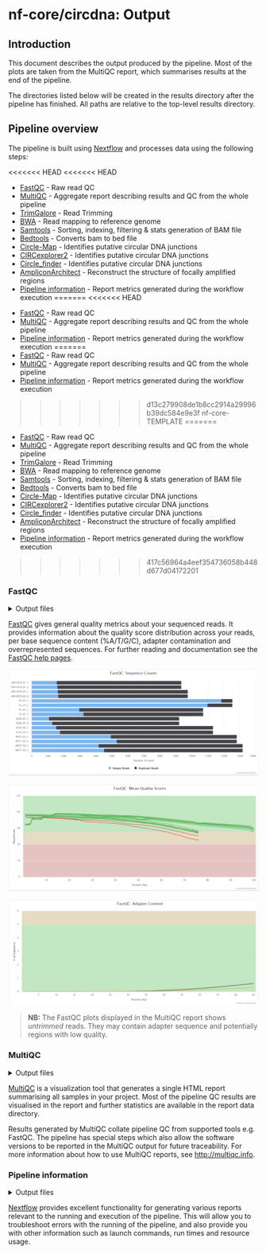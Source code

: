 # nf-core/circdna: Output

## Introduction

This document describes the output produced by the pipeline. Most of the plots are taken from the MultiQC report, which summarises results at the end of the pipeline.

The directories listed below will be created in the results directory after the pipeline has finished. All paths are relative to the top-level results directory.

<!-- TODO nf-core: Write this documentation describing your workflow's output -->

## Pipeline overview

The pipeline is built using [Nextflow](https://www.nextflow.io/) and processes data using the following steps:

<<<<<<< HEAD
<<<<<<< HEAD
* [FastQC](#fastqc) - Raw read QC
* [MultiQC](#multiqc) - Aggregate report describing results and QC from the whole pipeline
* [TrimGalore](#trimgalore) - Read Trimming
* [BWA](#bwa) - Read mapping to reference genome
* [Samtools](#samtools) - Sorting, indexing, filtering & stats generation of BAM file
* [Bedtools](#bedtools) - Converts bam to bed file
* [Circle-Map](#circle-map) - Identifies putative circular DNA junctions
* [CIRCexplorer2](#circexplorer2) - Identifies putative circular DNA junctions
* [Circle_finder](#circle_finder) - Identifies putative circular DNA junctions
* [AmpliconArchitect](#ampliconarchitect) - Reconstruct the structure of focally amplified regions
* [Pipeline information](#pipeline-information) - Report metrics generated during the workflow execution
=======
<<<<<<< HEAD
-   [FastQC](#fastqc) - Raw read QC
-   [MultiQC](#multiqc) - Aggregate report describing results and QC from the whole pipeline
-   [Pipeline information](#pipeline-information) - Report metrics generated during the workflow execution
=======
- [FastQC](#fastqc) - Raw read QC
- [MultiQC](#multiqc) - Aggregate report describing results and QC from the whole pipeline
- [Pipeline information](#pipeline-information) - Report metrics generated during the workflow execution
>>>>>>> d13c279908de1b8cc2914a29996b39dc584e9e3f
>>>>>>> nf-core-TEMPLATE
=======
-   [FastQC](#fastqc) - Raw read QC
-   [MultiQC](#multiqc) - Aggregate report describing results and QC from the whole pipeline
-   [TrimGalore](#trimgalore) - Read Trimming
-   [BWA](#bwa) - Read mapping to reference genome
-   [Samtools](#samtools) - Sorting, indexing, filtering & stats generation of BAM file
-   [Bedtools](#bedtools) - Converts bam to bed file
-   [Circle-Map](#circle-map) - Identifies putative circular DNA junctions
-   [CIRCexplorer2](#circexplorer2) - Identifies putative circular DNA junctions
-   [Circle_finder](#circle_finder) - Identifies putative circular DNA junctions
-   [AmpliconArchitect](#ampliconarchitect) - Reconstruct the structure of focally amplified regions
-   [Pipeline information](#pipeline-information) - Report metrics generated during the workflow execution
>>>>>>> 417c56964a4eef354736058b448d677d04172201

### FastQC

<details markdown="1">
<summary>Output files</summary>

<<<<<<< HEAD
<<<<<<< HEAD
-   `fastqc/`
    -   `*_fastqc.html`: FastQC report containing quality metrics.
    -   `*_fastqc.zip`: Zip archive containing the FastQC report, tab-delimited data file and plot images.
=======
- `fastqc/`
  - `*_fastqc.html`: FastQC report containing quality metrics.
  - `*_fastqc.zip`: Zip archive containing the FastQC report, tab-delimited data file and plot images.
>>>>>>> d13c279908de1b8cc2914a29996b39dc584e9e3f
=======
-   `fastqc/`
    -   `*_fastqc.html`: FastQC report containing quality metrics.
    -   `*_fastqc.zip`: Zip archive containing the FastQC report, tab-delimited data file and plot images.
>>>>>>> 417c56964a4eef354736058b448d677d04172201

</details>

[FastQC](http://www.bioinformatics.babraham.ac.uk/projects/fastqc/) gives general quality metrics about your sequenced reads. It provides information about the quality score distribution across your reads, per base sequence content (%A/T/G/C), adapter contamination and overrepresented sequences. For further reading and documentation see the [FastQC help pages](http://www.bioinformatics.babraham.ac.uk/projects/fastqc/Help/).

![MultiQC - FastQC sequence counts plot](images/mqc_fastqc_counts.png)

![MultiQC - FastQC mean quality scores plot](images/mqc_fastqc_quality.png)

![MultiQC - FastQC adapter content plot](images/mqc_fastqc_adapter.png)

> **NB:** The FastQC plots displayed in the MultiQC report shows _untrimmed_ reads. They may contain adapter sequence and potentially regions with low quality.

### MultiQC

<details markdown="1">
<summary>Output files</summary>

<<<<<<< HEAD
<<<<<<< HEAD
=======
>>>>>>> 417c56964a4eef354736058b448d677d04172201
-   `multiqc/`
    -   `multiqc_report.html`: a standalone HTML file that can be viewed in your web browser.
    -   `multiqc_data/`: directory containing parsed statistics from the different tools used in the pipeline.
    -   `multiqc_plots/`: directory containing static images from the report in various formats.
<<<<<<< HEAD
=======
- `multiqc/`
  - `multiqc_report.html`: a standalone HTML file that can be viewed in your web browser.
  - `multiqc_data/`: directory containing parsed statistics from the different tools used in the pipeline.
  - `multiqc_plots/`: directory containing static images from the report in various formats.
>>>>>>> d13c279908de1b8cc2914a29996b39dc584e9e3f
=======
>>>>>>> 417c56964a4eef354736058b448d677d04172201

</details>

[MultiQC](http://multiqc.info) is a visualization tool that generates a single HTML report summarising all samples in your project. Most of the pipeline QC results are visualised in the report and further statistics are available in the report data directory.

Results generated by MultiQC collate pipeline QC from supported tools e.g. FastQC. The pipeline has special steps which also allow the software versions to be reported in the MultiQC output for future traceability. For more information about how to use MultiQC reports, see <http://multiqc.info>.

### Pipeline information

<details markdown="1">
<summary>Output files</summary>

<<<<<<< HEAD
<<<<<<< HEAD
=======
>>>>>>> 417c56964a4eef354736058b448d677d04172201
-   `pipeline_info/`
    -   Reports generated by Nextflow: `execution_report.html`, `execution_timeline.html`, `execution_trace.txt` and `pipeline_dag.dot`/`pipeline_dag.svg`.
    -   Reports generated by the pipeline: `pipeline_report.html`, `pipeline_report.txt` and `software_versions.yml`. The `pipeline_report*` files will only be present if the `--email` / `--email_on_fail` parameter's are used when running the pipeline.
    -   Reformatted samplesheet files used as input to the pipeline: `samplesheet.valid.csv`.
<<<<<<< HEAD
=======
- `pipeline_info/`
  - Reports generated by Nextflow: `execution_report.html`, `execution_timeline.html`, `execution_trace.txt` and `pipeline_dag.dot`/`pipeline_dag.svg`.
  - Reports generated by the pipeline: `pipeline_report.html`, `pipeline_report.txt` and `software_versions.yml`. The `pipeline_report*` files will only be present if the `--email` / `--email_on_fail` parameter's are used when running the pipeline.
  - Reformatted samplesheet files used as input to the pipeline: `samplesheet.valid.csv`.
>>>>>>> d13c279908de1b8cc2914a29996b39dc584e9e3f
=======
>>>>>>> 417c56964a4eef354736058b448d677d04172201

</details>

[Nextflow](https://www.nextflow.io/docs/latest/tracing.html) provides excellent functionality for generating various reports relevant to the running and execution of the pipeline. This will allow you to troubleshoot errors with the running of the pipeline, and also provide you with other information such as launch commands, run times and resource usage.
